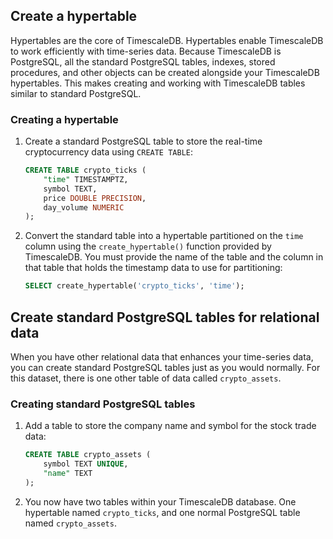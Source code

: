
## Create a hypertable

Hypertables are the core of TimescaleDB. Hypertables enable TimescaleDB to work
efficiently with time-series data. Because TimescaleDB is PostgreSQL, all the
standard PostgreSQL tables, indexes, stored procedures, and other objects can be
created alongside your TimescaleDB hypertables. This makes creating and working
with TimescaleDB tables similar to standard PostgreSQL.

<Procedure>

### Creating a hypertable

1.  Create a standard PostgreSQL table to store the real-time cryptocurrency data
    using `CREATE TABLE`:

    ```sql
    CREATE TABLE crypto_ticks (
        "time" TIMESTAMPTZ,
        symbol TEXT,
        price DOUBLE PRECISION,
        day_volume NUMERIC
    );
    ```

1.  Convert the standard table into a hypertable partitioned on the `time`
    column using the `create_hypertable()` function provided by TimescaleDB. You
    must provide the name of the table and the column in that table that holds
    the timestamp data to use for partitioning:

    ```sql
    SELECT create_hypertable('crypto_ticks', 'time');
    ```

</Procedure>

## Create standard PostgreSQL tables for relational data

When you have other relational data that enhances your time-series data, you can
create standard PostgreSQL tables just as you would normally. For this dataset,
there is one other table of data called `crypto_assets`.

<Procedure>

### Creating standard PostgreSQL tables

1.  Add a table to store the company name and symbol for the stock trade data:

    ```sql
    CREATE TABLE crypto_assets (
        symbol TEXT UNIQUE,
        "name" TEXT
    );
    ```

1.  You now have two tables within your TimescaleDB database. One hypertable
    named `crypto_ticks`, and one normal PostgreSQL table named `crypto_assets`.

</Procedure>
